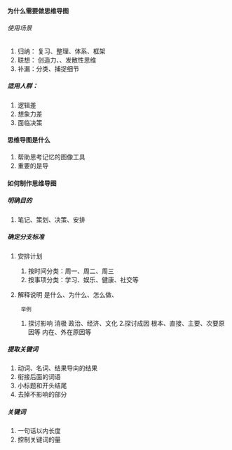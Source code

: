 #### 为什么需要做思维导图
###### 使用场景
1. 归纳： 复习、整理、体系、框架
2. 联想： 创造力、、发散性思维
3. 补漏：分类、捕捉细节
##### 适用人群：
1. 逻辑差
2. 想象力差
3. 面临决策
#### 思维导图是什么
1. 帮助思考记忆的图像工具
2. 重要的是导
#### 如何制作思维导图
##### 明确目的
1. 笔记、策划、决策、安排
##### 确定分支标准
1. 安排计划
	1. 按时间分类：周一、周二、周三
	2. 按事项分类：学习、娱乐、健康、社交等
2. 解释说明
			是什么、为什么、怎么做、
			
			
		举例
	1. 探讨影响
				消极
				政治、经济、文化
		2.探讨成因
				根本、直接、主要、次要原因等
				内在、外在原因等
##### 提取关键词
1. 动词、名词、结果导向的结果
2. 衔接后面的词语
3. 小标题和开头结尾
4. 去掉不影响的部分
##### 关键词
1. 一句话以内长度
2. 控制关键词的量
